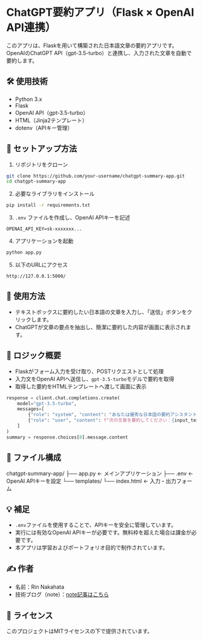 # ChatGPT要約アプリ（Flask × OpenAI API連携）

このアプリは、Flaskを用いて構築された日本語文章の要約アプリです。
OpenAIのChatGPT API（gpt-3.5-turbo）と連携し、入力された文章を自動で要約します。

## 🛠 使用技術

- Python 3.x
- Flask
- OpenAI API（gpt-3.5-turbo）
- HTML（Jinja2テンプレート）
- dotenv（APIキー管理）

## 🔧 セットアップ方法

1. リポジトリをクローン

```bash
git clone https://github.com/your-username/chatgpt-summary-app.git
cd chatgpt-summary-app
```

2. 必要なライブラリをインストール

```bash
pip install -r requirements.txt
```

3. `.env` ファイルを作成し、OpenAI APIキーを記述

```
OPENAI_API_KEY=sk-xxxxxxx...
```

4. アプリケーションを起動

```bash
python app.py
```

5. 以下のURLにアクセス

```
http://127.0.0.1:5000/
```

## 📄 使用方法

- テキストボックスに要約したい日本語の文章を入力し、「送信」ボタンをクリックします。
- ChatGPTが文章の要点を抽出し、簡潔に要約した内容が画面に表示されます。

## 🧠 ロジック概要

- Flaskがフォーム入力を受け取り、POSTリクエストとして処理
- 入力文をOpenAI APIへ送信し、`gpt-3.5-turbo`モデルで要約を取得
- 取得した要約をHTMLテンプレートへ渡して画面に表示

```python
response = client.chat.completions.create(
    model="gpt-3.5-turbo",
    messages=[
        {"role": "system", "content": "あなたは優秀な日本語の要約アシスタントです。"},
        {"role": "user", "content": f"次の文章を要約してください：{input_text}"}
    ]
)
summary = response.choices[0].message.content
```

## 📁 ファイル構成

chatgpt-summary-app/
├── app.py  ← メインアプリケーション
├── .env    ← OpenAI APIキーを設定
└── templates/
    └── index.html  ← 入力・出力フォーム

## 💡 補足

- `.env`ファイルを使用することで、APIキーを安全に管理しています。
- 実行には有効なOpenAI APIキーが必要です。無料枠を超えた場合は課金が必要です。
- 本アプリは学習およびポートフォリオ目的で制作されています。

## ✍ 作者
- 名前：Rin Nakahata
- 技術ブログ（note）：[note記事はこちら](https://note.com/rin_nakahata/n/n903afd29672f)

## 📜 ライセンス

このプロジェクトはMITライセンスの下で提供されています。

